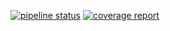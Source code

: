 [![pipeline status](https://git.redmic.net/redmic-server/commands-lib/badges/dev/pipeline.svg)](https://git.redmic.net/redmic-server/commands-lib/commits/dev) [![coverage report](https://git.redmic.net/redmic-server/commands-lib/badges/dev/coverage.svg)](https://git.redmic.net/redmic-server/commands-lib/commits/dev)